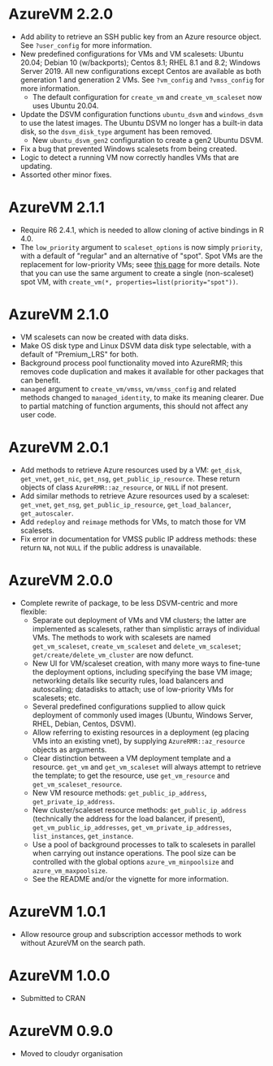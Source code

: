 # AzureVM 2.2.0

- Add ability to retrieve an SSH public key from an Azure resource object. See `?user_config` for more information.
- New predefined configurations for VMs and VM scalesets: Ubuntu 20.04; Debian 10 (w/backports); Centos 8.1; RHEL 8.1 and 8.2; Windows Server 2019. All new configurations except Centos are available as both generation 1 and generation 2 VMs. See `?vm_config` and `?vmss_config` for more information.
  - The default configuration for `create_vm` and `create_vm_scaleset` now uses Ubuntu 20.04.
- Update the DSVM configuration functions `ubuntu_dsvm` and `windows_dsvm` to use the latest images. The Ubuntu DSVM no longer has a built-in data disk, so the `dsvm_disk_type` argument has been removed.
  - New `ubuntu_dsvm_gen2` configuration to create a gen2 Ubuntu DSVM.
- Fix a bug that prevented Windows scalesets from being created.
- Logic to detect a running VM now correctly handles VMs that are updating.
- Assorted other minor fixes.

# AzureVM 2.1.1

- Require R6 2.4.1, which is needed to allow cloning of active bindings in R 4.0.
- The `low_priority` argument to `scaleset_options` is now simply `priority`, with a default of "regular" and an alternative of "spot". Spot VMs are the replacement for low-priority VMs; seee [this page](https://azure.microsoft.com/en-us/pricing/spot/) for more details. Note that you can use the same argument to create a single (non-scaleset) spot VM, with `create_vm(*, properties=list(priority="spot"))`.

# AzureVM 2.1.0

* VM scalesets can now be created with data disks.
* Make OS disk type and Linux DSVM data disk type selectable, with a default of "Premium_LRS" for both.
* Background process pool functionality moved into AzureRMR; this removes code duplication and makes it available for other packages that can benefit.
* `managed` argument to `create_vm/vmss`, `vm/vmss_config` and related methods changed to `managed_identity`, to make its meaning clearer. Due to partial matching of function arguments, this should not affect any user code.

# AzureVM 2.0.1

* Add methods to retrieve Azure resources used by a VM: `get_disk`, `get_vnet`, `get_nic`, `get_nsg`, `get_public_ip_resource`. These return objects of class `AzureRMR::az_resource`, or `NULL` if not present.
* Add similar methods to retrieve Azure resources used by a scaleset: `get_vnet`, `get_nsg`, `get_public_ip_resource`, `get_load_balancer`, `get_autoscaler`.
* Add `redeploy` and `reimage` methods for VMs, to match those for VM scalesets.
* Fix error in documentation for VMSS public IP address methods: these return `NA`, not `NULL` if the public address is unavailable.

# AzureVM 2.0.0

* Complete rewrite of package, to be less DSVM-centric and more flexible:
  * Separate out deployment of VMs and VM clusters; the latter are implemented as scalesets, rather than simplistic arrays of individual VMs. The methods to work with scalesets are named `get_vm_scaleset`, `create_vm_scaleset` and `delete_vm_scaleset`; `get/create/delete_vm_cluster` are now defunct.
  * New UI for VM/scaleset creation, with many more ways to fine-tune the deployment options, including specifying the base VM image; networking details like security rules, load balancers and autoscaling; datadisks to attach; use of low-priority VMs for scalesets; etc.
  * Several predefined configurations supplied to allow quick deployment of commonly used images (Ubuntu, Windows Server, RHEL, Debian, Centos, DSVM).
  * Allow referring to existing resources in a deployment (eg placing VMs into an existing vnet), by supplying `AzureRMR::az_resource` objects as arguments.
  * Clear distinction between a VM deployment template and a resource. `get_vm` and `get_vm_scaleset` will always attempt to retrieve the template; to get the resource, use `get_vm_resource` and `get_vm_scaleset_resource`.
  * New VM resource methods: `get_public_ip_address`, `get_private_ip_address`.
  * New cluster/scaleset resource methods: `get_public_ip_address` (technically the address for the load balancer, if present), `get_vm_public_ip_addresses`, `get_vm_private_ip_addresses`, `list_instances`, `get_instance`.
  * Use a pool of background processes to talk to scalesets in parallel when carrying out instance operations. The pool size can be controlled with the global options `azure_vm_minpoolsize` and `azure_vm_maxpoolsize`.
  * See the README and/or the vignette for more information.

# AzureVM 1.0.1

* Allow resource group and subscription accessor methods to work without AzureVM on the search path.

# AzureVM 1.0.0

* Submitted to CRAN

# AzureVM 0.9.0

* Moved to cloudyr organisation
